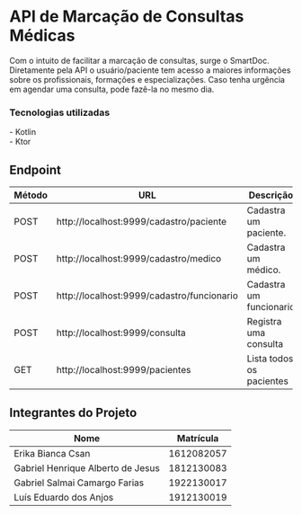 # API de Marcação de Consultas Médicas

<p>
Com o intuito de facilitar a marcação de consultas, surge o SmartDoc. 
Diretamente pela API o usuário/paciente tem acesso a maiores informações sobre os profissionais, formações e especializações. Caso tenha urgência em agendar uma consulta, pode fazê-la no mesmo dia.
<p>

### Tecnologias utilizadas

<p>
- Kotlin <br>
- Ktor <br>

<p>

## Endpoint

| Método | URL                                        | Descrição                |
| ------ | ------------------------------------------ | ------------------------ |
| POST   | http://localhost:9999/cadastro/paciente    | Cadastra um paciente.    |
| POST   | http://localhost:9999/cadastro/medico      | Cadastra um médico.      |
| POST   | http://localhost:9999/cadastro/funcionario | Cadastra um funcionario  |
| POST   | http://localhost:9999/consulta             | Registra uma consulta    |
| GET    | http://localhost:9999/pacientes            | Lista todos os pacientes |

## Integrantes do Projeto

| Nome                              | Matrícula  |
| --------------------------------- | ---------- |
| Erika Bianca Csan                 | 1612082057 |
| Gabriel Henrique Alberto de Jesus | 1812130083 |
| Gabriel Salmai Camargo Farias     | 1922130017 |
| Luís Eduardo dos Anjos            | 1912130019 |
